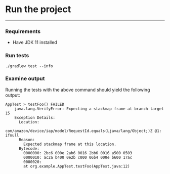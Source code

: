 # Run the project

---
### Requirements

- Have JDK 11 installed

### Run tests
```
./gradlew test --info
```

### Examine output
Running the tests with the above command should yield the following output:
```
AppTest > testFoo() FAILED
    java.lang.VerifyError: Expecting a stackmap frame at branch target 15
    Exception Details:
      Location:
        com/amazon/device/iap/model/RequestId.equals(Ljava/lang/Object;)Z @1: ifnull
      Reason:
        Expected stackmap frame at this location.
      Bytecode:
        0000000: 2bc6 000e 2ab6 0016 2bb6 0016 a500 0503
        0000010: ac2a b400 0e2b c000 06b4 000e b600 17ac
        0000020:
        at org.example.AppTest.testFoo(AppTest.java:12)
```